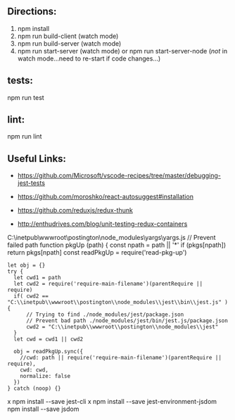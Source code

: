 Directions:
-----------
1. npm install
2. npm run build-client (watch mode)
3. npm run build-server (watch mode)
4. npm run start-server (watch mode)
       or
   npm run start-server-node (_not_ in watch mode...need to re-start if code changes...)

tests:
------
npm run test

lint:
-----
npm run lint

Useful Links:
-------------
* https://github.com/Microsoft/vscode-recipes/tree/master/debugging-jest-tests

* https://github.com/moroshko/react-autosuggest#installation

* https://github.com/reduxjs/redux-thunk

* http://enthudrives.com/blog/unit-testing-redux-containers

C:\inetpub\wwwroot\postington\node_modules\yargs\yargs.js
// Prevent failed path 
  function pkgUp (path) {
    const npath = path || '*'
    if (pkgs[npath]) return pkgs[npath]
    const readPkgUp = require('read-pkg-up')

    let obj = {}
    try {
      let cwd1 = path
      let cwd2 = require('require-main-filename')(parentRequire || require)
      if( cwd2 == "C:\\inetpub\\wwwroot\\postington\\node_modules\\jest\\bin\\jest.js" ){
          // Trying to find ./node_modules/jest/package.json
          // Prevent bad path ./node_modules/jest/bin/jest.js/package.json
          cwd2 = "C:\\inetpub\\wwwroot\\postington\\node_modules\\jest"
      }
      let cwd = cwd1 || cwd2

      obj = readPkgUp.sync({
        //cwd: path || require('require-main-filename')(parentRequire || require),
        cwd: cwd,
        normalize: false
      })
    } catch (noop) {}

x npm install --save jest-cli
x npm install --save jest-environment-jsdom
npm install --save jsdom
